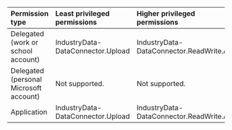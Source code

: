 |Permission type|Least privileged permissions|Higher privileged permissions|
|:---|:---|:---|
|Delegated (work or school account)|IndustryData-DataConnector.Upload|IndustryData-DataConnector.ReadWrite.All|
|Delegated (personal Microsoft account)|Not supported.|Not supported.|
|Application|IndustryData-DataConnector.Upload|IndustryData-DataConnector.ReadWrite.All|